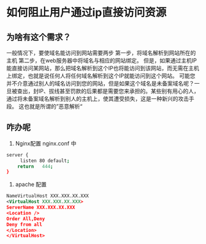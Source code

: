 # 如何阻止用户通过ip直接访问资源
## 为啥有这个需求？
一般情况下，要使域名能访问到网站需要两步
第一步，将域名解析到网站所在的主机
第二步，在web服务器中将域名与相应的网站绑定。
但是，如果通过主机IP能直接访问某网站，那么把域名解析到这个IP也将能访问到该网站，而无需在主机上绑定，也就是说任何人将任何域名解析到这个IP就能访问到这个网站。
可能您并不介意通过别人的域名访问到您的网站，但是如果这个域名是未备案域名呢？一旦被查出，封IP、拔线甚至罚款的后果都是需要您来承担的。某些别有用心的人，通过将未备案域名解析到别人的主机上，使其遭受损失，这是一种新兴的攻击手段。
这也就是所谓的”恶意解析“

## 咋办呢
1. Nginx配置
nginx.conf 中

```bash
server {
     listen 80 default;
    return   444;
}
```

1. apache 配置

```xml
NameVirtualHost XXX.XXX.XX.XXX
<VirtualHost XXX.XXX.XX.XXX>
ServerName XXX.XXX.XX.XXX
<Location />
Order All,Deny
Deny from all
</Location>
</VirtualHost>
```